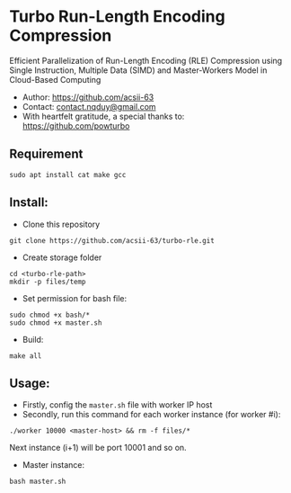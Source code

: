 # Turbo Run-Length Encoding Compression
Efficient Parallelization of Run-Length Encoding (RLE) Compression using Single Instruction, Multiple Data (SIMD) and Master-Workers Model in Cloud-Based Computing

+ Author: https://github.com/acsii-63
+ Contact: contact.nqduy@gmail.com
+ With heartfelt gratitude, a special thanks to: https://github.com/powturbo

## Requirement
```
sudo apt install cat make gcc
```
## Install:
+ Clone this repository
```
git clone https://github.com/acsii-63/turbo-rle.git
```
+ Create storage folder
```
cd <turbo-rle-path>
mkdir -p files/temp
```
+ Set permission for bash file:
```
sudo chmod +x bash/*
sudo chmod +x master.sh
```
+ Build:
```
make all
```
## Usage:
+ Firstly, config the ```master.sh``` file with worker IP host
+ Secondly, run this command for each worker instance (for worker #i):
```
./worker 10000 <master-host> && rm -f files/*
```
Next instance (i+1) will be port 10001 and so on.
+ Master instance:
```
bash master.sh
```